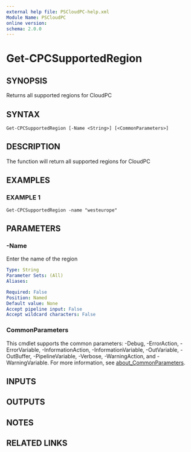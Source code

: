 ```yaml
---
external help file: PSCloudPC-help.xml
Module Name: PSCloudPC
online version:
schema: 2.0.0
---
```


# Get-CPCSupportedRegion

## SYNOPSIS
Returns all supported regions for CloudPC

## SYNTAX

```
Get-CPCSupportedRegion [-Name <String>] [<CommonParameters>]
```

## DESCRIPTION
The function will return all supported regions for CloudPC

## EXAMPLES

### EXAMPLE 1
```
Get-CPCSupportedRegion -name "westeurope"
```

## PARAMETERS

### -Name
Enter the name of the region

```yaml
Type: String
Parameter Sets: (All)
Aliases:

Required: False
Position: Named
Default value: None
Accept pipeline input: False
Accept wildcard characters: False
```

### CommonParameters
This cmdlet supports the common parameters: -Debug, -ErrorAction, -ErrorVariable, -InformationAction, -InformationVariable, -OutVariable, -OutBuffer, -PipelineVariable, -Verbose, -WarningAction, and -WarningVariable. For more information, see [about_CommonParameters](http://go.microsoft.com/fwlink/?LinkID=113216).

## INPUTS

## OUTPUTS

## NOTES

## RELATED LINKS
